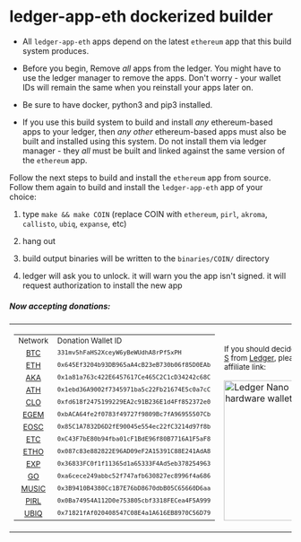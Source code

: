 # ledger-app-eth dockerized builder

* All `ledger-app-eth` apps depend on the latest `ethereum` app that this build system produces.

* Before you begin, Remove *all* apps from the ledger.  You might have to use the ledger manager to remove the apps.  Don't worry - your wallet IDs will remain the same when you reinstall your apps later on.

* Be sure to have docker, python3 and pip3 installed.

* If you use this build system to build and install _any_ ethereum-based apps to your ledger, then _any other_ ethereum-based apps must also be built and installed using this system.  Do not install them via ledger manager - they _all_ must be built and linked against the same version of the `ethereum` app.


Follow the next steps to build and install the `ethereum` app from source.  Follow them again to build and install the `ledger-app-eth` app of your choice:

1) type `make && make COIN` (replace COIN with `ethereum`, `pirl`, `akroma`, `callisto`, `ubiq`, `expanse`, etc)

2) hang out

3) build output binaries will be written to the `binaries/COIN/` directory

4) ledger will ask you to unlock.  it will warn you the app isn't signed.  it will request authorization to install the new app


##### Now accepting donations:
<table><tr><td>
<table>
<tr><td align="center"><sub>Network</sub></td><td><sub>Donation Wallet ID</sub></tr>
<tr><td align="center"><sub><a href="https://www.blockchain.com/btc/address/331mv5hFaHS2XceyW6yBeWUdhA8rPf5xPH">BTC</a></sub></td><td><sub><tt>331mv5hFaHS2XceyW6yBeWUdhA8rPf5xPH</tt></sub></td></tr>
<tr><td align="center"><sub><a href="https://etherscan.io/address/0x645Ef3204b93DB965aA4cB23eB730b06f85D0EAb">ETH</a></sub></td><td><sub><tt>0x645Ef3204b93DB965aA4cB23eB730b06f85D0EAb</tt></sub></td></tr>
<tr><td align="center"><sub><a href="https://akroma.io/en/explorer/address/0x1a81a763c422E6457617Ce465C2C1cD34242c68C">AKA</a></sub></td><td><sub><tt>0x1a81a763c422E6457617Ce465C2C1cD34242c68C</tt></sub></td></tr>
<tr><td align="center"><sub><a href="https://scan.atheios.com/addr/0x1ebd36a9002f7345971ba5c22fb21674e5c0a7cc">ATH</a></sub></td><td><sub><tt>0x1ebd36A9002f7345971ba5c22Fb21674E5c0a7cC</tt></sub></td></tr>
<tr><td align="center"><sub><a href="https://cloexplorer.org/addr/0xfd618f2475199229EA2c91B236E1d4Ff852372e0">CLO</a></sub></td><td><sub><tt>0xfd618f2475199229EA2c91B236E1d4Ff852372e0</tt></sub></td></tr>
<tr><td align="center"><sub><a href="https://explorer.egem.io/addr/0xbACA64fe2f0783f49727f9809Bc7fA96955507Cb">EGEM</a></sub></td><td><sub><tt>0xbACA64fe2f0783f49727f9809Bc7fA96955507Cb</tt></sub></td></tr>
<tr><td align="center"><sub><a href="https://explorer.eos-classic.io/addr/0x85c1a7832d6d2fe90045e554ec22fc3214d97f8b">EOSC</a></sub></td><td><sub><tt>0x85C1A7832D6D2fE90045e554ec22fC3214d97f8b</tt></sub></td></tr>
<tr><td align="center"><sub><a href="https://gastracker.io/addr/0xc43f7be80b94fba01cf1bde96f80b7716a1f5af8">ETC</a></sub></td><td><sub><tt>0xC43F7bE80b94fba01cF1BdE96f80B7716A1F5aF8</tt></sub></td></tr>
<tr><td align="center"><sub><a href="https://explorer.ether1.org/addr/0x087c83e882822E96AD09eF2A15391C88E241AdA8">ETHO</a></sub></td><td><sub><tt>0x087c83e882822E96AD09eF2A15391C88E241AdA8</tt></sub></td></tr>
<tr><td align="center"><sub><a href="https://www.gander.tech/address/0x36833FC0f1f11365d1a65333F4Ad5eb378254963">EXP</a></sub></td><td><sub><tt>0x36833FC0f1f11365d1a65333F4Ad5eb378254963</tt></sub></td></tr>
<tr><td align="center"><sub><a href="https://explorer.gochain.io/addr/0xa6cece249abbc52f747afb630827ec8996f4a686">GO</a></sub></td><td><sub><tt>0xa6cece249abbc52f747afb630827ec8996f4a686</tt></sub></td></tr>
<tr><td align="center"><sub><a href="https://explorer.musicoin.org/account/0x3B9410B4380Cc1B7E76bD8670dbB05C65660D6aa">MUSIC</a></sub></td><td><sub><tt>0x3B9410B4380Cc1B7E76bD8670dbB05C65660D6aa</tt></sub></td></tr>
<tr><td align="center"><sub><a href="https://poseidon.pirl.io/explorer/address/0x0Ba74954A112D0e753805cbf3318FECea4F5A999">PIRL</a></sub></td><td><sub><tt>0x0Ba74954A112D0e753805cbf3318FECea4F5A999</tt></sub></td></tr>
<tr><td align="center"><sub><a href="https://ubiqscan.io/en/address/0x71821fAf020408547C08E4a1A616EB8970C56D79">UBIQ</a></sub></td><td><sub><tt>0x71821fAf020408547C08E4a1A616EB8970C56D79</tt></sub></td></tr>
</table>
</td><td width=300 valign="bottom">
<sub>If you should decide to pick up a <a href="https://www.ledger.com/products/ledger-nano-s?r=eda7c183c5fc&tracker=LEDGER_APP_ETH_DOCKERIZED">Ledger Nano S</a> from <a href="https://www.ledger.com?r=eda7c183c5fc">Ledger</a>, please consider using my affiliate link:</sub>

<a href="https://www.ledger.com?r=eda7c183c5fc"><img width=300 height=250 alt="Ledger Nano S - The secure hardware wallet" src="https://www.ledgerwallet.com/images/promo/nano-s/ledger_nano-s_3-0-0x2-5-0.jpg"></a>

</td></tr></table>
